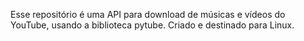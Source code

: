 Esse repositório é uma API para download de músicas e vídeos do YouTube, usando a biblioteca pytube. Criado e destinado para Linux.
